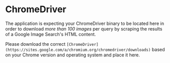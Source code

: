 # ChromeDriver

The application is expecting your ChromeDriver binary to be located here in order to download *more than 100 images* per query by scraping the results of a Google Image Search's HTML content.

Please download the correct `[ChromeDriver](https://sites.google.com/a/chromium.org/chromedriver/downloads)` based on your Chrome version and operating system and place it here.